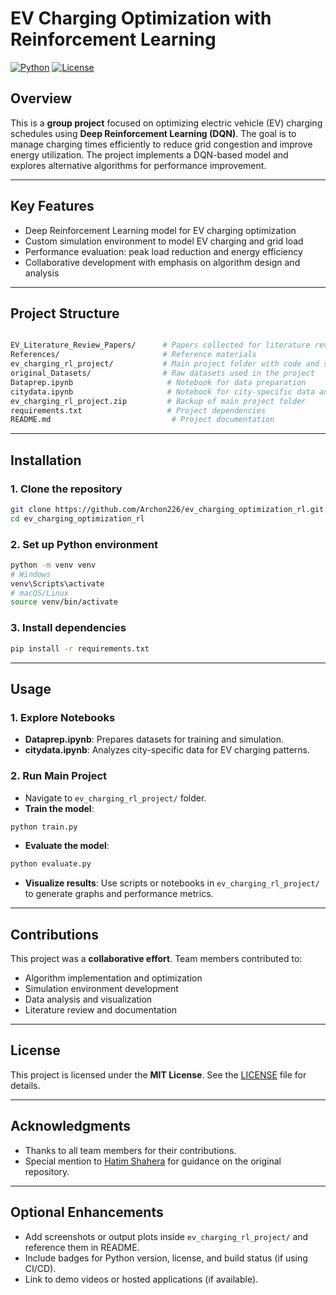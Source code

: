 # EV Charging Optimization with Reinforcement Learning

[![Python](https://img.shields.io/badge/python-3.10-blue)](https://www.python.org/)
[![License](https://img.shields.io/badge/license-MIT-green)](LICENSE)

## Overview
This is a **group project** focused on optimizing electric vehicle (EV) charging schedules using **Deep Reinforcement Learning (DQN)**. The goal is to manage charging times efficiently to reduce grid congestion and improve energy utilization. The project implements a DQN-based model and explores alternative algorithms for performance improvement.

---

## Key Features
- Deep Reinforcement Learning model for EV charging optimization  
- Custom simulation environment to model EV charging and grid load  
- Performance evaluation: peak load reduction and energy efficiency  
- Collaborative development with emphasis on algorithm design and analysis  

---


## Project Structure
```bash

EV_Literature_Review_Papers/      # Papers collected for literature review
References/                       # Reference materials
ev_charging_rl_project/           # Main project folder with code and scripts
original_Datasets/                # Raw datasets used in the project
Dataprep.ipynb                     # Notebook for data preparation
citydata.ipynb                     # Notebook for city-specific data analysis
ev_charging_rl_project.zip         # Backup of main project folder
requirements.txt                   # Project dependencies
README.md                           # Project documentation
```

---

## Installation

### 1. Clone the repository
```bash
git clone https://github.com/Archon226/ev_charging_optimization_rl.git
cd ev_charging_optimization_rl
````

### 2. Set up Python environment

```bash
python -m venv venv
# Windows
venv\Scripts\activate
# macOS/Linux
source venv/bin/activate
```

### 3. Install dependencies

```bash
pip install -r requirements.txt
```

---

## Usage

### 1. Explore Notebooks

* **Dataprep.ipynb**: Prepares datasets for training and simulation.
* **citydata.ipynb**: Analyzes city-specific data for EV charging patterns.

### 2. Run Main Project

* Navigate to `ev_charging_rl_project/` folder.
* **Train the model**:

```bash
python train.py
```

* **Evaluate the model**:

```bash
python evaluate.py
```

* **Visualize results**: Use scripts or notebooks in `ev_charging_rl_project/` to generate graphs and performance metrics.

---


## Contributions

This project was a **collaborative effort**. Team members contributed to:

* Algorithm implementation and optimization
* Simulation environment development
* Data analysis and visualization
* Literature review and documentation

---

## License

This project is licensed under the **MIT License**. See the [LICENSE](LICENSE) file for details.

---

## Acknowledgments

* Thanks to all team members for their contributions.
* Special mention to [Hatim Shahera](https://github.com/hatimshahera) for guidance on the original repository.

---

## Optional Enhancements

* Add screenshots or output plots inside `ev_charging_rl_project/` and reference them in README.
* Include badges for Python version, license, and build status (if using CI/CD).
* Link to demo videos or hosted applications (if available).



